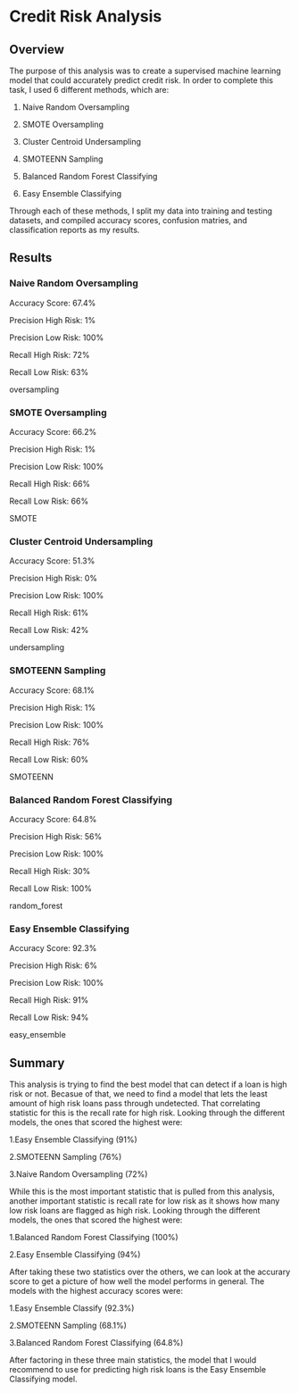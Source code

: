 # Credit Risk Analysis
## Overview
The purpose of this analysis was to create a supervised machine learning model that could accurately predict credit risk. In order to complete this task, I used 6 different methods, which are:

1. Naive Random Oversampling

2. SMOTE Oversampling

3. Cluster Centroid Undersampling

4. SMOTEENN Sampling

5. Balanced Random Forest Classifying

6. Easy Ensemble Classifying

Through each of these methods, I split my data into training and testing datasets, and compiled accuracy scores, confusion matries, and classification reports as my results.

## Results
### Naive Random Oversampling
Accuracy Score: 67.4%

Precision High Risk: 1%

Precision Low Risk: 100%

Recall High Risk: 72%

Recall Low Risk: 63%

oversampling

### SMOTE Oversampling
Accuracy Score: 66.2%

Precision High Risk: 1%

Precision Low Risk: 100%

Recall High Risk: 66%

Recall Low Risk: 66%

SMOTE

### Cluster Centroid Undersampling
Accuracy Score: 51.3%

Precision High Risk: 0%

Precision Low Risk: 100%

Recall High Risk: 61%

Recall Low Risk: 42%

undersampling

### SMOTEENN Sampling
Accuracy Score: 68.1%

Precision High Risk: 1%

Precision Low Risk: 100%

Recall High Risk: 76%

Recall Low Risk: 60%

SMOTEENN

### Balanced Random Forest Classifying
Accuracy Score: 64.8%

Precision High Risk: 56%

Precision Low Risk: 100%

Recall High Risk: 30%

Recall Low Risk: 100%

random_forest

### Easy Ensemble Classifying
Accuracy Score: 92.3%

Precision High Risk: 6%

Precision Low Risk: 100%

Recall High Risk: 91%

Recall Low Risk: 94%

easy_ensemble

## Summary
This analysis is trying to find the best model that can detect if a loan is high risk or not. Becasue of that, we need to find a model that lets the least amount of high risk loans pass through undetected. That correlating statistic for this is the recall rate for high risk. Looking through the different models, the ones that scored the highest were:

1.Easy Ensemble Classifying (91%)

2.SMOTEENN Sampling (76%)

3.Naive Random Oversampling (72%)

While this is the most important statistic that is pulled from this analysis, another important statistic is recall rate for low risk as it shows how many low risk loans are flagged as high risk. Looking through the different models, the ones that scored the highest were:

1.Balanced Random Forest Classifying (100%)

2.Easy Ensemble Classifying (94%)

After taking these two statistics over the others, we can look at the accurary score to get a picture of how well the model performs in general. The models with the highest accuracy scores were:

1.Easy Ensemble Classify (92.3%)

2.SMOTEENN Sampling (68.1%)

3.Balanced Random Forest Classifying (64.8%)

After factoring in these three main statistics, the model that I would recommend to use for predicting high risk loans is the Easy Ensemble Classifying model.
